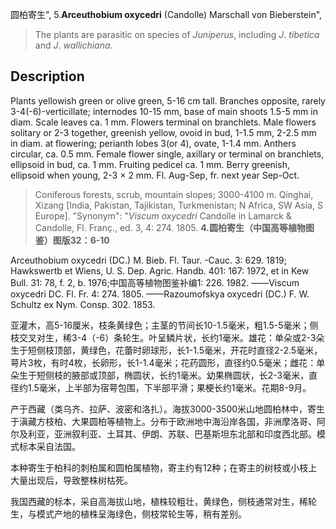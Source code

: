 圆柏寄生",
5.**Arceuthobium oxycedri** (Candolle) Marschall von Bieberstein",

> The plants are parasitic on species of *Juniperus*, including *J*. *tibetica* and *J*. *wallichiana*.

## Description
Plants yellowish green or olive green, 5-16 cm tall. Branches opposite, rarely 3-4(-6)-verticillate; internodes 10-15 mm, base of main shoots 1.5-5 mm in diam. Scale leaves ca. 1 mm. Flowers terminal on branchlets. Male flowers solitary or 2-3 together, greenish yellow, ovoid in bud, 1-1.5 mm, 2-2.5 mm in diam. at flowering; perianth lobes 3(or 4), ovate, 1-1.4 mm. Anthers circular, ca. 0.5 mm. Female flower single, axillary or terminal on branchlets, ellipsoid in bud, ca. 1 mm. Fruiting pedicel ca. 1 mm. Berry greenish, ellipsoid when young, 2-3 × 2 mm. Fl. Aug-Sep, fr. next year Sep-Oct.

> Coniferous forests, scrub, mountain slopes; 3000-4100 m. Qinghai, Xizang [India, Pakistan, Tajikistan, Turkmenistan; N Africa, SW Asia, S Europe].
  "Synonym": "*Viscum* *oxycedri* Candolle in Lamarck &amp; Candolle, Fl. Franç., ed. 3, 4: 274. 1805.
**4.圆柏寄生（中国高等植物图鉴）图版32：6-10**

Arceuthobium oxycedri (DC.) M. Bieb. Fl. Taur. -Cauc. 3: 629. 1819; Hawkswertb et Wiens, U. S. Dep. Agric. Handb. 401: 167: 1972, et in Kew Bull. 31: 78, f. 2, b. 1976;中国高等植物图鉴补编1: 226. 1982. ——Viscum oxycedri DC. Fl. Fr. 4: 274. 1805. ——Razoumofskya oxycedri (DC.) F. W. Schultz ex Nym. Consp. 302. 1853.

亚灌木，高5-16厘米，枝条黄绿色；主茎的节间长10-1.5毫米，粗1.5-5毫米；侧枝交叉对生，稀3-4（-6）条轮生。叶呈鳞片状，长约1毫米。雄花：单朵或2-3朵生于短侧枝顶部，黄绿色，花蕾时卵球形，长1-1.5毫米，开花时直径2-2.5毫米，萼片3枚，有时4枚，长卵形，长1-1.4毫米；花药圆形，直径约0.5毫米；雌花：单朵生于短侧枝的腋部或顶部，椭圆状，长约1毫米。幼果椭圆状，长2-3毫米，直径约1.5毫米，上半部为宿萼包围，下半部平滑；果梗长约1毫米。花期8-9月。

产于西藏（类乌齐、拉萨、波密和洛扎）。海拔3000-3500米山地圆柏林中，寄生于滇藏方枝柏、大果圆柏等植物上。分布于欧洲地中海沿岸各国，非洲摩洛哥、阿尔及利亚，亚洲叙利亚、土耳其、伊朗、苏联、巴基斯坦东北部和印度西北部。模式标本采自法国。

本种寄生于柏科的刺柏属和圆柏属植物，寄主约有12种；在寄主的树枝或小枝上大量出现后，导致整株树枯死。

我国西藏的标本，采自高海拔山地，植株较粗壮，黄绿色，侧枝通常对生，稀轮生，与模式产地的植株呈海绿色，侧枝常轮生等，稍有差别。
